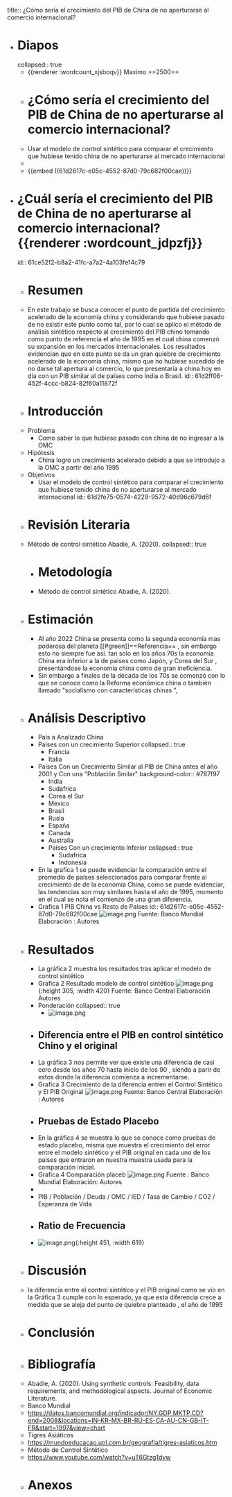 title:: ¿Cómo sería el crecimiento del PIB de China de no aperturarse al comercio internacional?

- # Diapos
  collapsed:: true
	- {{renderer :wordcount_xjsboqv}} Maximo ==2500==
	- # ¿Cómo sería el crecimiento del PIB de China de no aperturarse al comercio internacional?
	- Usar el modelo de control sintético para comparar el crecimiento que hubiese tenido china de no aperturarse al mercado internacional
	-
	- {{embed ((61d2617c-e05c-4552-87d0-79c682f00cae))}}
- # ¿Cuál sería el crecimiento del PIB de China de no aperturarse al comercio internacional? {{renderer :wordcount_jdpzfj}}
  id:: 61ce52f2-b8a2-41fc-a7a2-4a103fe14c79
	- # Resumen
	- En este trabajo se busca conocer el punto de partida del crecimiento acelerado de la economía china y considerando que hubiese pasado de no existir este punto como tal, por lo cual se aplico el método de análisis sintético respecto al crecimiento del PIB chino tomando como punto de referencia el año de 1995 en el cual china comenzó su expansión en los mercados internacionales. Los resultados evidencian que en este punto se da un gran quiebre de crecimiento acelerado de la economía china, mismo que no hubiese sucedido de no darse tal apertura al comercio, lo que presentaría a china hoy en día con un PIB similar al de países como India o Brasil.
	  id:: 61d2ff06-452f-4ccc-b824-82f60a11872f
	- # Introducción
	- Problema
		- Como saber lo que hubiese pasado con china de no ingresar a la OMC
	- Hipótesis
		- China logro un crecimiento acelerado debido a que se introdujo a la  OMC a partir del año 1995
	- Objetivos
		- Usar el modelo de control sintético para comparar el crecimiento que hubiese tenido china de no aperturarse al mercado internacional
		  id:: 61d2fe75-0574-4229-9572-40d96c679d6f
	- # Revisión Literaria
	- Método de control sintético Abadie, A. (2020).
	  collapsed:: true
		- # Metodología
		- Método de control sintético Abadie, A. (2020).
	- # Estimación
		- Al año 2022 China se presenta como la segunda economía mas poderosa del planeta  [[#green]]==Referencia== , sin embargo esto no siempre fue así. tan solo en los años 70s la economía China era inferior a la de países como Japón,  y  Corea del Sur , presentándose la economía china como de gran ineficiencia.
		- Sin embargo a finales de la década de los 70s se comenzó con lo que se conoce como la Reforma económica china o también llamado "socialismo con características chinas ",
	- # Análisis Descriptivo
		- País a Analizado China
		- Países con un crecimiento Superior
		  collapsed:: true
			- Francia
			- Italia
		- Países Con un Crecimiento Similar al PIB de China antes el año 2001 y Con una "Población Smilar"
		  background-color:: #787f97
			- India
			- Sudafrica
			- Corea el Sur
			- Mexico
			- Brasil
			- Rusia
			- España
			- Canada
			- Australia
			- Países Con un crecimiento Inferior
			  collapsed:: true
				- Sudafrica
				- Indonesia
		- En la grafica 1 se puede evidenciar la comparación entre el promedio de países seleccionados para comparar  frente al crecimiento de  de la economía China, como se puede evidenciar, las tendencias son muy similares hasta el año de 1995, momento en el cual se nota el comienzo de una gran diferencia.
		- Grafica 1 PIB China vs Resto de Países 
		  id:: 61d2617c-e05c-4552-87d0-79c682f00cae
		  ![image.png](../assets/image_1641177765916_0.png) 
		  Fuente: Banco Mundial 
		  Elaboración : Autores
	- # Resultados
		- La gráfica 2 muestra los resultados tras aplicar el modelo de control sintético
		- Grafica 2  Resultado modelo de control sintético
		  ![image.png](../assets/image_1641179403079_0.png){:height 305, :width 420}
		  Fuente: Banco Central
		  Elaboración Autores
		- Ponderación
		  collapsed:: true
			- ![image.png](../assets/image_1641414395119_0.png)
		- ## Diferencia entre el PIB en control sintético Chino y el original
		- La gráfica 3 nos permite ver que existe una diferencia de casi cero desde los años 70 hasta inicio de los 90 , siendo a parir de estos donde la diferencia  comienza a incrementarse.
		- Grafica 3 Crecimiento de la diferencia entren el Control Sintético y El PIB Original 
		  ![image.png](../assets/image_1641180014023_0.png)
		  Fuente: Banco Central
		  Elaboración : Autores
		- ## Pruebas de Estado Placebo
		- En la gráfica 4 se muestra lo que se conoce como pruebas de estado placebo, misma que muestra el crecimiento del error entre el modelo sintético y el PIB original en cada uno de los países que entraron  en nuestra muestra usada para la comparación inicial.
		- Grafica 4 Comparación placeb
		  ![image.png](../assets/image_1641181998649_0.png)
		  Fuente : Banco Mundial
		  Elaboración: Autores
		-
		- PIB  /  Población  / Deuda /  OMC / IED /   Tasa de Cambio / CO2 / Esperanza de Vida
		- ## Ratio de Frecuencia
		- ![image.png](../assets/image_1641183034949_0.png){:height 451, :width 619}
	- # Discusión
	- la diferencia entre el control sintético y el PIB original como se vio en la Gráfica 3 cumple con lo esperado, ya que esta diferencia crece a medida que se aleja del punto de quiebre planteado , el año de 1995
	- # Conclusión
	- # Bibliografía
	- Abadie, A. (2020). Using synthetic controls: Feasibility, data requirements, and methodological aspects. Journal of Economic Literature.
	- Banco Mundial
	- https://datos.bancomundial.org/indicador/NY.GDP.MKTP.CD?end=2008&locations=IN-KR-MX-BR-RU-ES-CA-AU-CN-GB-IT-FR&start=1997&view=chart
	- Tigres Asiáticos
	- https://mundoeducacao.uol.com.br/geografia/tigres-asiaticos.htm
	- Método de Control Sintético
	- https://www.youtube.com/watch?v=uT6Gtzg1dyw
	- # Anexos